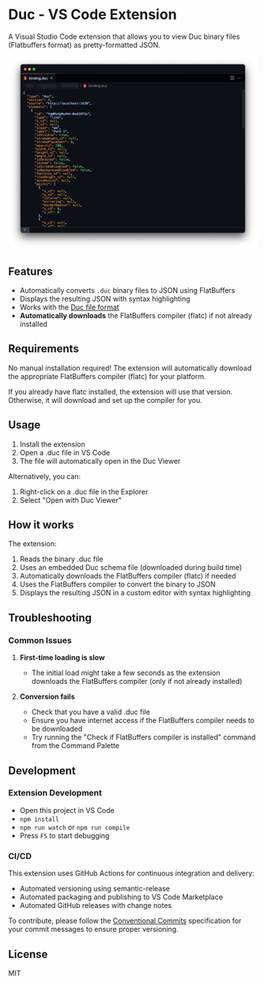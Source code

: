 # Duc - VS Code Extension

A Visual Studio Code extension that allows you to view Duc binary files (Flatbuffers format) as pretty-formatted JSON.

![Duc Preview Example](documentation/thumbnail.png)

## Features

- Automatically converts `.duc` binary files to JSON using FlatBuffers
- Displays the resulting JSON with syntax highlighting
- Works with the [Duc file format](https://github.com/ducflair/duc)
- **Automatically downloads** the FlatBuffers compiler (flatc) if not already installed

## Requirements

No manual installation required! The extension will automatically download the appropriate FlatBuffers compiler (flatc) for your platform.

If you already have flatc installed, the extension will use that version. Otherwise, it will download and set up the compiler for you.

## Usage

1. Install the extension
2. Open a .duc file in VS Code
3. The file will automatically open in the Duc Viewer

Alternatively, you can:
1. Right-click on a .duc file in the Explorer
2. Select "Open with Duc Viewer"

## How it works

The extension:
1. Reads the binary .duc file
2. Uses an embedded Duc schema file (downloaded during build time)
3. Automatically downloads the FlatBuffers compiler (flatc) if needed
4. Uses the FlatBuffers compiler to convert the binary to JSON
5. Displays the resulting JSON in a custom editor with syntax highlighting

## Troubleshooting

### Common Issues

1. **First-time loading is slow**
   - The initial load might take a few seconds as the extension downloads the FlatBuffers compiler (only if not already installed)

2. **Conversion fails**
   - Check that you have a valid .duc file
   - Ensure you have internet access if the FlatBuffers compiler needs to be downloaded
   - Try running the "Check if FlatBuffers compiler is installed" command from the Command Palette

## Development

### Extension Development

- Open this project in VS Code
- `npm install`
- `npm run watch` or `npm run compile`
- Press `F5` to start debugging

### CI/CD

This extension uses GitHub Actions for continuous integration and delivery:

- Automated versioning using semantic-release
- Automated packaging and publishing to VS Code Marketplace
- Automated GitHub releases with change notes

To contribute, please follow the [Conventional Commits](https://www.conventionalcommits.org/) specification for your commit messages to ensure proper versioning.

## License

MIT